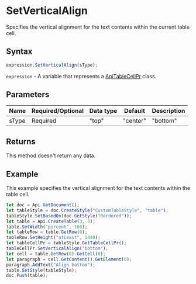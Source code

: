 # SetVerticalAlign

Specifies the vertical alignment for the text contents within the current table cell.

## Syntax

```javascript
expression.SetVerticalAlign(sType);
```

`expression` - A variable that represents a [ApiTableCellPr](../ApiTableCellPr.md) class.

## Parameters

| **Name** | **Required/Optional** | **Data type** | **Default** | **Description** |
| ------------- | ------------- | ------------- | ------------- | ------------- |
| sType | Required | "top" | "center" | "bottom" |  | The available types of the vertical alignment for the text contents of the current table cell. |

## Returns

This method doesn't return any data.

## Example

This example specifies the vertical alignment for the text contents within the table cell.

```javascript
let doc = Api.GetDocument();
let tableStyle = doc.CreateStyle("CustomTableStyle", "table");
tableStyle.SetBasedOn(doc.GetStyle("Bordered"));
let table = Api.CreateTable(3, 3);
table.SetWidth("percent", 100);
let tableRow = table.GetRow(0);
tableRow.SetHeight("atLeast", 1440);
let tableCellPr = tableStyle.GetTableCellPr();
tableCellPr.SetVerticalAlign("bottom");
let cell = table.GetRow(0).GetCell(0);
let paragraph = cell.GetContent().GetElement(0);
paragraph.AddText("Align bottom");
table.SetStyle(tableStyle);
doc.Push(table);
```
